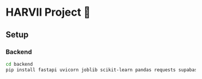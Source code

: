 # HARVII Project 🌱

## Setup

### Backend
```bash
cd backend
pip install fastapi uvicorn joblib scikit-learn pandas requests supabase
